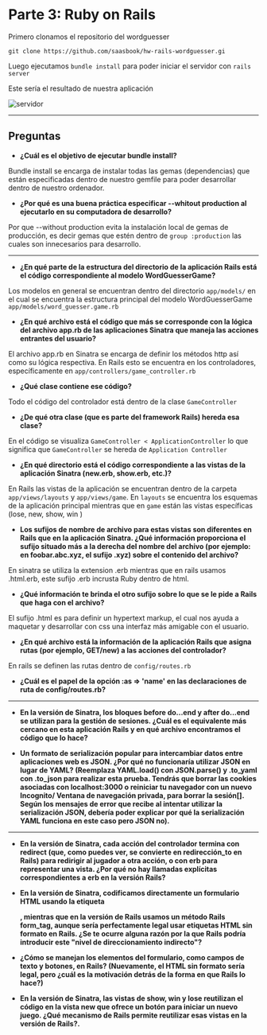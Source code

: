 # Parte 3: Ruby on Rails

Primero clonamos el repositorio del wordguesser

```Shell
git clone https://github.com/saasbook/hw-rails-wordguesser.gi
```

Luego ejecutamos `bundle install` para poder iniciar el servidor con `rails server`

Este sería el resultado de nuestra aplicación 

![servidor](Imagenes/)
***
## Preguntas

- **¿Cuál es el objetivo de ejecutar bundle install?**

Bundle install se encarga de instalar todas las gemas (dependencias) que están especificadas dentro de nuestro gemfile para poder desarrollar dentro de nuestro ordenador.

- **¿Por qué es una buena práctica especificar --whitout production al ejecutarlo en su computadora de desarrollo?**

Por que --without production evita la instalación local de gemas de producción, es decir gemas que estén dentro de `group :production` las cuales son innecesarios para desarrollo.
***

- **¿En qué parte de la estructura del directorio de la aplicación Rails está el código correspondiente al modelo WordGuesserGame?**

Los modelos en general se encuentran dentro del directorio `app/models/` en el cual se encuentra la estructura principal del modelo WordGuesserGame `app/models/word_guesser.game.rb
`
- **¿En qué archivo está el código que más se corresponde con la lógica del archivo app.rb de las aplicaciones Sinatra que maneja las acciones entrantes del usuario?**

El archivo app.rb en Sinatra se encarga de definir los métodos http así como su lógica respectiva. En Rails esto se encuentra en los controladores, específicamente en `app/controllers/game_controller.rb
`
- **¿Qué clase contiene ese código?**

Todo el código del controlador está dentro de la clase `GameController`

- **¿De qué otra clase (que es parte del framework Rails) hereda esa clase?**

En el código se visualiza `GameController < ApplicationController` lo que significa que `GameController` se hereda de `Application Controller`

- **¿En qué directorio está el código correspondiente a las vistas de la aplicación Sinatra (new.erb, show.erb, etc.)?**

En Rails las vistas de la aplicación se encuentran dentro de la carpeta `app/views/layouts` y `app/views/game`. En `layouts` se encuentra los esquemas de la aplicación principal mientras que en `game` están las vistas específicas (lose, new, show, win
)
- **Los sufijos de nombre de archivo para estas vistas son diferentes en Rails que en la aplicación Sinatra. ¿Qué información proporciona el sufijo situado más a la derecha del nombre del archivo (por ejemplo: en foobar.abc.xyz, el sufijo .xyz) sobre el contenido del archivo?**

En sinatra se utiliza la extension .erb mientras que en rails usamos .html.erb, este sufijo .erb incrusta Ruby dentro de html.

- **¿Qué información te brinda el otro sufijo sobre lo que se le pide a Rails que haga con el archivo?**

El sufijo .html es para definir un hypertext markup, el cual nos ayuda a maquetar y desarrollar con css una interfaz más amigable con el usuario.

- **¿En qué archivo está la información de la aplicación Rails que asigna rutas (por ejemplo, GET/new) a las acciones del controlador?**

En rails se definen las rutas dentro de `config/routes.rb`

- **¿Cuál es el papel de la opción :as => 'name' en las declaraciones de ruta de config/routes.rb?**
***

- **En la versión de Sinatra, los bloques before do...end y after do...end se utilizan para la gestión de sesiones. ¿Cuál es el equivalente más cercano en esta aplicación Rails y en qué archivo encontramos el código que lo hace?**

- **Un formato de serialización popular para intercambiar datos entre aplicaciones web es JSON. ¿Por qué no funcionaría utilizar JSON en lugar de YAML? (Reemplaza YAML.load() con JSON.parse() y .to_yaml con .to_json para realizar esta prueba. Tendrás que borrar las cookies asociadas con localhost:3000 o reiniciar tu navegador con un nuevo Incognito/ Ventana de navegación privada, para borrar la sesión[]. Según los mensajes de error que recibe al intentar utilizar la serialización JSON, debería poder explicar por qué la serialización YAML funciona en este caso pero JSON no).**

***

- **En la versión de Sinatra, cada acción del controlador termina con redirect (que, como puedes ver, se convierte en redirección_to en Rails) para redirigir al jugador a otra acción, o con erb para representar una vista. ¿Por qué no hay llamadas explícitas correspondientes a erb en la versión Rails?**

- **En la versión de Sinatra, codificamos directamente un formulario HTML usando la etiqueta <form>, mientras que en la versión de Rails usamos un método Rails form_tag, aunque sería perfectamente legal usar etiquetas HTML <form> sin formato en Rails. ¿Se te ocurre alguna razón por la que Rails podría introducir este "nivel de direccionamiento indirecto"?**

- **¿Cómo se manejan los elementos del formulario, como campos de texto y botones, en Rails? (Nuevamente, el HTML sin formato sería legal, pero ¿cuál es la motivación detrás de la forma en que Rails lo hace?)**

- **En la versión de Sinatra, las vistas de show, win y lose reutilizan el código en la vista new que ofrece un botón para iniciar un nuevo juego. ¿Qué mecanismo de Rails permite reutilizar esas vistas en la versión de Rails?.**